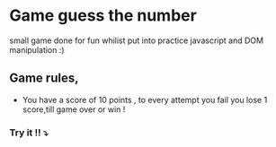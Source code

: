 # Game guess the number

small game done for fun whilist put into practice javascript and DOM manipulation :)

## Game rules,
- You have a score of 10 points , to every attempt you fail you lose 1 score,till game over or win !


### Try it !! ⤵️
 



